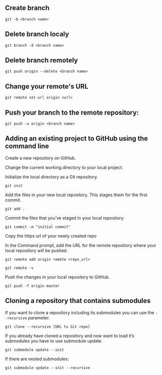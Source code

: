 ## Create branch
``git -b <branch name>``

## Delete branch localy
``git branch -d <branch name>``

## Delete branch remotely
``git push origin --delete <branch name>``

## Change your remote's URL
``git remote set-url origin <url>``

## Push your branch to the remote repository:
``git push -u origin <branch name>``

## Adding an existing project to GitHub using the command line  

Create a new repository on GitHub.
 
Change the current working directory to your local project.

Initialize the local directory as a Git repository.

``git init``

Add the files in your new local repository. This stages them for the first commit.

``git add .``

 Commit the files that you’ve staged in your local repository.
 
``git commit -m "initial commit"``

 Copy the https url of your newly created repo
 
In the Command prompt, add the URL for the remote repository where your local repository will be pushed.

``git remote add origin remote <repo_url>``

``git remote -v``

 Push the changes in your local repository to GitHub.

``git push -f origin master``


## Cloning a repository that contains submodules

If you want to clone a repository including its submodules you can use the ``--recursive`` parameter.

``git clone --recursive [URL to Git repo]``

If you already have cloned a repository and now want to load it’s submodules you have to use submodule update.

``git submodule update --init``

If there are nested submodules:

``git submodule update --init --recursive``
